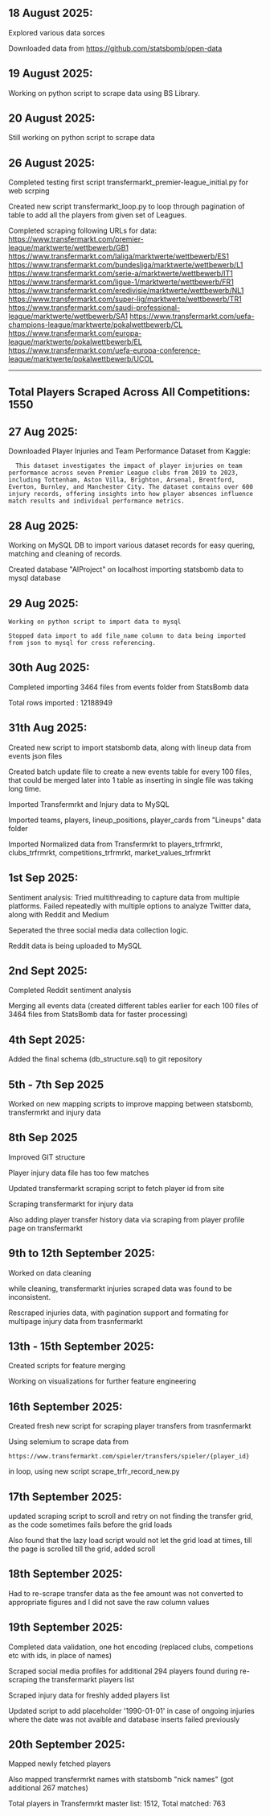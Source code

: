 **18 August 2025:**
----------------------------------------------------------------------------------------------------------

  Explored various data sorces

  Downloaded data from
  https://github.com/statsbomb/open-data

**19 August 2025:**
----------------------------------------------------------------------------------------------------------

  Working on python script to scrape data using BS Library.
  
**20 August 2025:**
----------------------------------------------------------------------------------------------------------

  Still working on python script to scrape data
  
**26 August 2025:**
----------------------------------------------------------------------------------------------------------  

  Completed testing first script transfermarkt_premier-league_initial.py for web scrping

  Created new script transfermarkt_loop.py to loop through pagination of table to add all the players from given set of Leagues.

  Completed scraping following URLs for data:
  https://www.transfermarkt.com/premier-league/marktwerte/wettbewerb/GB1
  https://www.transfermarkt.com/laliga/marktwerte/wettbewerb/ES1
  https://www.transfermarkt.com/bundesliga/marktwerte/wettbewerb/L1
  https://www.transfermarkt.com/serie-a/marktwerte/wettbewerb/IT1
  https://www.transfermarkt.com/ligue-1/marktwerte/wettbewerb/FR1
  https://www.transfermarkt.com/eredivisie/marktwerte/wettbewerb/NL1
  https://www.transfermarkt.com/super-lig/marktwerte/wettbewerb/TR1
  https://www.transfermarkt.com/saudi-professional-league/marktwerte/wettbewerb/SA1
  https://www.transfermarkt.com/uefa-champions-league/marktwerte/pokalwettbewerb/CL
  https://www.transfermarkt.com/europa-league/marktwerte/pokalwettbewerb/EL
  https://www.transfermarkt.com/uefa-europa-conference-league/marktwerte/pokalwettbewerb/UCOL

  ----------------------------------------------------------------------------------------------------------  
  Total Players Scraped Across All Competitions: 1550
  ----------------------------------------------------------------------------------------------------------

**27 Aug 2025:**
----------------------------------------------------------------------------------------------------------  

  Downloaded Player Injuries and Team Performance Dataset from Kaggle:

      This dataset investigates the impact of player injuries on team performance across seven Premier League clubs from 2019 to 2023, including Tottenham, Aston Villa, Brighton, Arsenal, Brentford, Everton, Burnley, and Manchester City. The dataset contains over 600 injury records, offering insights into how player absences influence match results and individual performance metrics.

**28 Aug 2025:**
----------------------------------------------------------------------------------------------------------  
   Working on MySQL DB to import various dataset records for easy quering, matching and cleaning of records.

   Created database "AIProject" on localhost
   importing statsbomb data to mysql database

**29 Aug 2025:**
----------------------------------------------------------------------------------------------------------  
    Working on python script to import data to mysql

    Stopped data import to add file_name column to data being imported from json to mysql for cross referencing.
**30th Aug 2025:**
----------------------------------------------------------------------------------------------------------  
  Completed importing 3464 files from events folder from StatsBomb data

  Total rows imported : 12188949

**31th Aug 2025:**
----------------------------------------------------------------------------------------------------------  
  Created new script to import statsbomb data, along with lineup data from events json files

  Created batch update file to create a new events table for every 100 files, that could be merged later into 1 table as inserting in single file was taking long time.

  Imported Transfermrkt and Injury data to MySQL

  Imported teams, players, lineup_positions, player_cards from "Lineups" data folder

  Imported Normalized data from Transfermrkt to players_trfrmrkt, clubs_trfrmrkt, competitions_trfrmrkt, market_values_trfrmrkt

**1st Sep 2025:**
----------------------------------------------------------------------------------------------------------  
  Sentiment analysis: Tried multithreading to capture data from multiple platforms. Failed repeatedly with multiple options to analyze Twitter data, along with Reddit and Medium
  
  Seperated the three social media data collection logic.
  
  Reddit data is being uploaded to MySQL 

**2nd Sept 2025:**
----------------------------------------------------------------------------------------------------------  
  Completed Reddit sentiment analysis 

  Merging all events data (created different tables earlier for each 100 files of 3464 files from StatsBomb data for faster processing) 

**4th Sept 2025:**
----------------------------------------------------------------------------------------------------------  
  Added the final schema (db_structure.sql) to git repository

**5th - 7th Sep 2025**
----------------------------------------------------------------------------------------------------------  
  Worked on new mapping scripts to improve mapping between statsbomb, transfermrkt and injury data

**8th Sep 2025**
----------------------------------------------------------------------------------------------------------  
  Improved GIT structure

  Player injury data file has too few matches
 
  Updated transfermarkt scraping script to fetch player id from site

  Scraping transfermarkt for injury data

  Also adding player transfer history data via scraping from player profile page on transfermarkt 

**9th to 12th September 2025:**
----------------------------------------------------------------------------------------------------------  
  Worked on data cleaning 
  
  while cleaning, transfermarkt injuries scraped data was found to be inconsistent.

  Rescraped injuries data, with pagination support and formating for multipage injury data from trasnfermarkt

**13th - 15th September 2025:**
----------------------------------------------------------------------------------------------------------  
  Created scripts for feature merging
  
  Working on visualizations for further feature engineering

**16th September 2025:**
----------------------------------------------------------------------------------------------------------  
  Created fresh new script for scraping player transfers from trasnfermarkt
  
  Using selemium to scrape data from 
  
    https://www.transfermarkt.com/spieler/transfers/spieler/{player_id}
  
  in loop, using new script scrape_trfr_record_new.py
  
**17th September 2025:**
----------------------------------------------------------------------------------------------------------  
  updated scraping script to scroll and retry on not finding the transfer grid, as the code sometimes fails before the grid loads

  Also found that the lazy load script would not let the grid load at times, till the page is scrolled till the grid, added scroll
  
**18th September 2025:**
----------------------------------------------------------------------------------------------------------  
  Had to re-scrape transfer data as the fee amount was not converted to appropriate figures and I did not save the raw column values
  
**19th September 2025:**
----------------------------------------------------------------------------------------------------------  
  Completed data validation, one hot encoding (replaced clubs, competions etc with ids, in place of names)

  Scraped social media profiles for additional 294 players found during re-scraping the transfermarkt players list

  Scraped injury data for freshly added players list

  Updated script to add placeholder '1990-01-01' in case of ongoing injuries where the date was not avaible and database inserts failed previously

**20th September 2025:**
----------------------------------------------------------------------------------------------------------  
  Mapped newly fetched players

  Also mapped transfermrkt names with statsbomb "nick names" (got additional 267 matches)

  Total players in Transfermrkt master list: 1512, Total matched: 763
